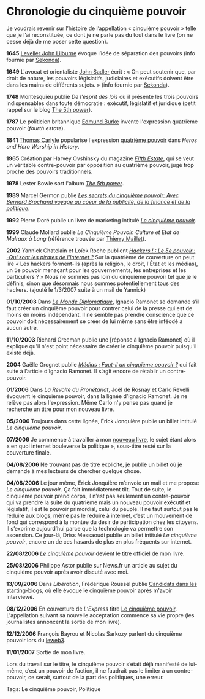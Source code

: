 # Chronologie du cinquième pouvoir

Je voudrais revenir sur l’histoire de l’appellation « cinquième pouvoir » telle que je l’ai reconstituée, ce dont je ne parle pas du tout dans le livre (on ne cesse déjà de me poser cette question).

**1645** [Leveller John Lilburne](http://en.wikipedia.org/wiki/John_Lilburne) évoque l’idée de séparation des pouvoirs (info fournie par [Sekonda](http://sekonda.blogspot.com/)).

**1649** L'avocat et orientaliste [John Sadler](https://en.wikipedia.org/wiki/John_Sadler_(Town_Clerk_of_London)) écrit : « On peut soutenir que, par droit de nature, les pouvoirs législatifs, judiciaires et exécutifs doivent être dans les mains de différents sujets. » (info fournie par [Sekonda](http://sekonda.blogspot.com/)).

**1748** Montesquieu publie *De l'esprit des lois* où il présente les trois pouvoirs indispensables dans toute démocratie : exécutif, législatif et juridique (petit rappel sur le blog [The 5th power](http://thefifthpower.blogs.nouvelobs.com/archive/2006/12/17/le-cinquieme-pouvoir.html)).

**1787** Le politicien britannique [Edmund Burke](http://en.wikipedia.org/wiki/Edmund_Burke) invente l'expression quatrième pouvoir (*fourth estate*).

**1841** [Thomas Carlyle](http://en.wikipedia.org/wiki/Thomas_Carlyle) popularise l'expression [quatrième pouvoir](http://en.wikipedia.org/wiki/Fourth_Estate) dans *Heros and Hero Worship in History*.

**1965** Création par Harvey Ovshinsky du magazine [*Fifth Estate*](http://en.wikipedia.org/wiki/Fifth_estate), qui se veut un véritable contre-pouvoir par opposition au quatrième pouvoir, jugé trop proche des pouvoirs traditionnels.

**1978** Lester Bowie sort l'album [*The 5th power*](http://www.amazon.fr/5Th-Power-Lester-Bowie/dp/B0000010VX/).

**1989** Marcel Germon publie [*Les secrets du cinquième pouvoir: Avec Bernard Brochand voyage au coeur de la publicité, de la finance et de la politique*](http://www.amazon.fr/secrets-cinqui%C3%A8me-pouvoir-publicit%C3%A9-politique/dp/2727302584/).

**1992** Pierre Doré publie un livre de marketing intitulé [*Le cinquième pouvoir*](https://www.amazon.fr/gp/product/2080661183/).

**1999** Claude Mollard publie *Le Cinquième Pouvoir. Culture et Etat de Malraux à Lang* (référence trouvée par [Thierry Maillet](http://mailletonmarketing.typepad.com/)).

**2002** Yannick Chatelain et Loïck Roche publient [*Hackers ! : Le 5e pouvoir : -Qui sont les pirates de l'Internet ?*](http://www.amazon.fr/Hackers-pouvoir-Qui-pirates-lInternet/dp/2840013029/) Sur la quatrième de couverture on peut lire « Les hackers forment-ils (après la religion, le droit, l'État et les médias), un 5e pouvoir menaçant pour les gouvernements, les entreprises et les particuliers ? » Nous ne sommes pas loin du cinquième pouvoir tel que je le définis, sinon que désormais nous sommes potentiellement tous des hackers. (ajouté le 1/3/2007 suite à un mail de Yannick)

**01/10/2003** Dans [*Le Monde Diplomatique*](http://www.monde-diplomatique.fr/2003/10/RAMONET/10395), Ignacio Ramonet se demande s’il faut créer un cinquième pouvoir pour contrer celui de la presse qui est de moins en moins indépendant. Il ne semble pas prendre conscience que ce pouvoir doit nécessairement se créer de lui même sans être inféodé à aucun autre.

**11/10/2003** Richard Greeman publie une \[réponse à Ignacio Ramonet\] où il explique qu'il n'est point nécessaire de créer le cinquième pouvoir puisqu'il existe déjà.

**2004** Gaëlle Grognet publie [*Médias : Faut-il un cinquième pouvoir ?*](https://docplayer.fr/58702301-Medias-faut-il-un-cinquieme-pouvoir.html) qui fait suite à l’article d’Ignacio Ramonet. Il s’agit encore de rétablir un contre-pouvoir.

**01/2006** Dans *La Révolte du Pronétariat*, Joël de Rosnay et Carlo Revelli évoquent le cinquième pouvoir, dans la lignée d’Ignacio Ramonet. Je ne relève pas alors l'expression. Même Carlo n'y pense pas quand je recherche un titre pour mon nouveau livre.

**05/2006** Toujours dans cette lignée, Erick Jonquière publie un billet intitulé *Le cinquième pouvoir*.

**07/2006** Je commence à travailler à mon [nouveau livre](http://blog.tcrouzet.com/2006/07/20/blogs-et-politique/), le sujet étant alors « en quoi internet bouleverse la politique », sous-titre resté sur la couverture finale.

**04/08/2006** Ne trouvant pas de titre explicite, je publie un [billet](http://blog.tcrouzet.com/2006/08/04/sos-cherche-titre-desesperement/) où je demande à mes lecteurs de chercher quelque chose.

**04/08/2006** Le jour même, Erick Jonquière m’envoie un mail et me propose *Le cinquième pouvoir*. Ça fait immédiatement tilt. Tout de suite, le cinquième pouvoir prend corps, il n’est pas seulement un contre-pouvoir qui va prendre la suite du quatrième mais un nouveau pouvoir exécutif et législatif, il est le pouvoir primordial, celui du peuple. Il ne faut surtout pas le réduire aux blogs, même pas le réduire à internet, c’est un mouvement de fond qui correspond à la montée du désir de participation chez les citoyens. Il s’exprime aujourd’hui parce que la technologie va permettre son ascension. Ce jour-là, Driss Messaoudi publie un billet intitulé *Le cinquième pouvoir*, encore un de ces hasards de plus en plus fréquents sur internet.

**22/08/2006** [*Le cinquième pouvoir*](http://blog.tcrouzet.com/2006/08/22/le-cinquieme-pouvoir/) devient le titre officiel de mon livre.

**25/08/2006** Philippe Astor publie sur News.fr un article au sujet du cinquième pouvoir après avoir discuté avec moi.

**13/09/2006** Dans *Libération*, Frédérique Roussel publie [Candidats dans les starting-blogs](https://www.liberation.fr/grand-angle/2006/09/12/candidats-dans-les-starting-blogs_50995), où elle évoque le cinquième pouvoir après m'avoir interviewé.

**08/12/2006** En couverture de *L’Express* titre [Le cinquième pouvoir](https://tcrouzet.com/2006/12/08/et-moi-et-moi-et-moi%e2%80%a6/). L'appellation suivant sa nouvelle acceptation commence sa vie propre (les journalistes annoncent la sortie de mon livre).

**12/12/2006** François Bayrou et Nicolas Sarkozy parlent du cinquième pouvoir lors du [leweb3](http://blog.tcrouzet.com/2006/12/12/merci-loic-merci-l%e2%80%99express/).

**11/01/2007** Sortie de mon livre.

Lors du travail sur le titre, le cinquième pouvoir s’était déjà manifesté de lui-même, c’est un pouvoir de l’action, il ne faudrait pas le limiter à un contre-pouvoir, ce serait, surtout de la part des politiques, une erreur.

Tags: Le cinquième pouvoir, Politique